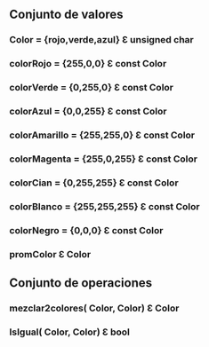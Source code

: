 ## Conjunto de valores
### Color = {rojo,verde,azul}   Ɛ unsigned char 
### colorRojo = {255,0,0}       Ɛ const Color
### colorVerde = {0,255,0}      Ɛ const Color
### colorAzul = {0,0,255}	      Ɛ const Color
### colorAmarillo = {255,255,0} Ɛ const Color
### colorMagenta = {255,0,255}  Ɛ const Color
### colorCian = {0,255,255}     Ɛ const Color
### colorBlanco = {255,255,255} Ɛ const Color
### colorNegro = {0,0,0}        Ɛ const Color
### promColor                   Ɛ Color

## Conjunto de operaciones
### mezclar2colores( Color, Color)   Ɛ Color
### IsIgual( Color, Color)           Ɛ bool
